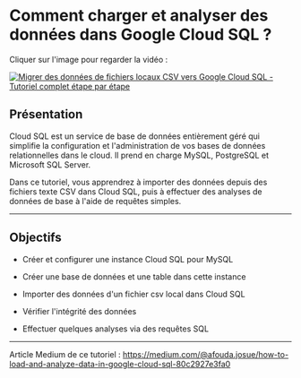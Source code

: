 # **Comment charger et analyser des données dans Google Cloud SQL ?**

Cliquer sur l'image pour regarder la vidéo :

[![Migrer des données de fichiers locaux CSV vers Google Cloud SQL - Tutoriel complet étape par étape](https://img.youtube.com/vi/B3_fk0QwHG8/hqdefault.jpg)](https://www.youtube.com/watch?v=B3_fk0QwHG8)


## Présentation

Cloud SQL est un service de base de données entièrement géré qui simplifie la configuration et l'administration de vos bases de données relationnelles dans le cloud. Il prend en charge MySQL, PostgreSQL et Microsoft SQL Server.

Dans ce tutoriel, vous apprendrez à importer des données depuis des fichiers texte CSV dans Cloud SQL, puis à effectuer des analyses de données de base à l'aide de requêtes simples.

---

## Objectifs

- Créer et configurer une instance Cloud SQL pour MySQL

- Créer une base de données et une table dans cette instance

- Importer des données d'un fichier csv local dans Cloud SQL

- Vérifier l'intégrité des données 

- Effectuer quelques analyses via des requêtes SQL


---

Article Medium de ce tutoriel : https://medium.com/@afouda.josue/how-to-load-and-analyze-data-in-google-cloud-sql-80c2927e3fa0
